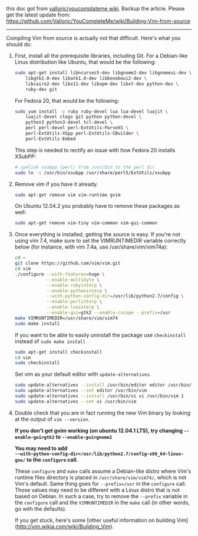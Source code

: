 this doc got from [valloric/youcomplateme wiki](https://github.com/Valloric/YouCompleteMe.wiki.git). Backup the article. Please get the latest update from: https://github.com/Valloric/YouCompleteMe/wiki/Building-Vim-from-source

----------------------------

Compiling Vim from source is actually not that difficult.
Here's what you should do:

1. First, install all the prerequisite libraries, including Git.
   For a Debian-like Linux distribution like Ubuntu,
   that would be the following:

    ```sh
    sudo apt-get install libncurses5-dev libgnome2-dev libgnomeui-dev \
        libgtk2.0-dev libatk1.0-dev libbonoboui2-dev \
        libcairo2-dev libx11-dev libxpm-dev libxt-dev python-dev \
        ruby-dev git
    ```

    For Fedora 20, that would be the following:

    ```sh
    sudo yum install -y ruby ruby-devel lua lua-devel luajit \
        luajit-devel ctags git python python-devel \
        python3 python3-devel tcl-devel \
        perl perl-devel perl-ExtUtils-ParseXS \
        perl-ExtUtils-XSpp perl-ExtUtils-CBuilder \
        perl-ExtUtils-Embed
    ```

    This step is needed to rectify an issue with how Fedora 20 installs XSubPP:

    ```sh
    # symlink xsubpp (perl) from /usr/bin to the perl dir
    sudo ln -s /usr/bin/xsubpp /usr/share/perl5/ExtUtils/xsubpp 
    ```

2. Remove vim if you have it already.

    ```sh
    sudo apt-get remove vim vim-runtime gvim
    ```

    On Ubuntu 12.04.2 you probably have to remove these packages as well:

    ```sh
    sudo apt-get remove vim-tiny vim-common vim-gui-common
    ```

3. Once everything is installed, getting the source is easy.
   If you're not using vim 7.4,
   make sure to set the VIMRUNTIMEDIR variable correctly below
   (for instance, with vim 7.4a, use /usr/share/vim/vim74a):

    ```sh
    cd ~
    git clone https://github.com/vim/vim.git
    cd vim
    ./configure --with-features=huge \
                --enable-multibyte \
                --enable-rubyinterp \
                --enable-pythoninterp \
                --with-python-config-dir=/usr/lib/python2.7/config \
                --enable-perlinterp \
                --enable-luainterp \
                --enable-gui=gtk2 --enable-cscope --prefix=/usr
    make VIMRUNTIMEDIR=/usr/share/vim/vim74
    sudo make install
    ```

    If you want to be able to easily uninstall the package use `checkinstall`
    instead of `sudo make install`

    ```sh
    sudo apt-get install checkinstall
    cd vim
    sudo checkinstall
    ```

    Set vim as your default editor with `update-alternatives`.

    ```sh
    sudo update-alternatives --install /usr/bin/editor editor /usr/bin/vim 1
    sudo update-alternatives --set editor /usr/bin/vim
    sudo update-alternatives --install /usr/bin/vi vi /usr/bin/vim 1
    sudo update-alternatives --set vi /usr/bin/vim
    ```

4. Double check that you are in fact running the new Vim binary by looking at
   the output of `vim --version`.

    **If you don't get gvim working (on ubuntu 12.04.1 LTS), try changing
    `--enable-gui=gtk2` to `--enable-gui=gnome2`**

    **You may need to add  
    `--with-python-config-dir=/usr/lib/python2.7/config-x86_64-linux-gnu/` to
    the `configure` call.**

    These `configure` and `make` calls assume a Debian-like distro where Vim's
    runtime files directory is placed in `/usr/share/vim/vim74/`,
    which is not Vim's default. Same thing goes for `--prefix=/usr` in the 
    `configure` call. Those values may need to be different with a Linux 
    distro that is not based on Debian. In such a case, try to remove the 
    `--prefix` variable in the `configure` call and the `VIMRUNTIMEDIR` in the
    `make` call (in other words, go with the defaults).

    If you get stuck, here's some [other useful information on building Vim]
    (http://vim.wikia.com/wiki/Building_Vim).
